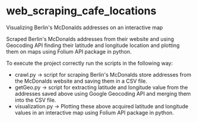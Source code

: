 # web_scraping_cafe_locations
Visualizing Berlin's McDonalds addresses on an interactive map

Scraped Berlin's McDonalds addresses from their website and using Geocoding API finding their latitude and longitude location and plotting them on maps using Folium API package in python.

To execute the project correctly run the scripts in the following way:
- crawl.py -> script for scraping Berlin's McDonalds store addresses from the McDonalds website and saving them in a CSV file.
- getGeo.py -> script for extracting latitude and longitude value from the addresses saved above using Google Geocoding API and merging them into the CSV file.
- visualization.py -> Plotting these above acquired latitude and longitude values in an interactive map using Folium API package in python.
